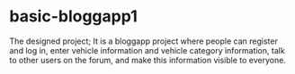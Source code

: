 # basic-bloggapp1
 The designed project; It is a bloggapp project where people can register and log in, enter vehicle information and vehicle category information, talk to other users on the forum, and make this information visible to everyone.
